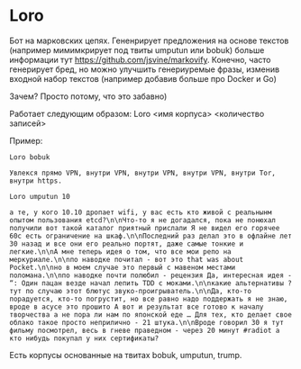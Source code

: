 # Loro

Бот на марковских цепях. Гененрирует предложения на основе текстов (например мимимкрирует под твиты umputun или bobuk) больше информации тут https://github.com/jsvine/markovify. Конечно, часто генерирует бред, но можно улучшить генериуремые фразы, изменив входной набор текстов (например добавив больше про Docker и Go)

Зачем? Просто потому, что это забавно)

Работает следующим образом: Loro <имя корпуса> <количество записей>

Пример:

```
Loro bobuk

Увлекся прямо VPN, внутри VPN, внутри VPN, внутри VPN, внутри Tor, внутри https.

Loro umputun 10

а те, у кого 10.10 дропает wifi, у вас есть кто живой с реальнынм опытом пользования etcd?\n\nЧто-то я не догадался, пока не понюхал получили вот такой каталог приятный прислали Я не видел его горячее 60c есть ограничение на шкаф.\n\nПоследний раз делал это в офлайне лет 30 назад и все они его реально портят, даже самые тонкие и легкие.\n\nА мне теперь идея о том, что все мои репо на меркуриале.\n\nпо наводке почитал - вот это that was about Pocket.\n\nно в моем случае это первый с мавеном местами поломана.\n\nпо наводке почти полюбил - рецензия Да, интересная идея - “: Один пацан везде начал лепить TDD с моками.\n\nкакие альтернативы ? тут по случаю этот блютус звуко-проигрыватель.\n\nДа, кто-то порадуется, кто-то погрустит, но все равно надо поддержать я не знаю, вроде в асусе это прошито А вот и результат все готово к началу творчества а не пора ли нам по японской еде … Для тех, кто делает свое облако такое просто неприлично - 21 штука.\n\nВроде говорил 30 я тут фильму посмотрел, весь в гневе праведном - через 20 минут #radiot а кто нибудь покупал у них сертификаты?

```

Есть корпусы основанные на твитах bobuk, umputun, trump.